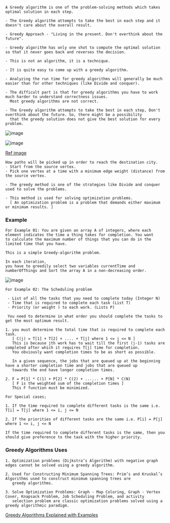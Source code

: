 ```
A Greedy algorithm is one of the problem-solving methods which takes optimal solution in each step.

- The Greedy algorithm attempts to take the best in each step and it doesn't care about the overall result.

- Greedy Approach - "Living in the present. Don't overthink about the future".

- Greedy algorithm has only one shot to compute the optimal solution so that it never goes back and reverses the decision.

- This is not an algorithm, it is a technique.
```
```
- It is quite easy to come up with a greedy algorithm.

- Analyzing the run time for greedy algorithms will generally be much easier than for other techniques (like Divide and conquer).

- The difficult part is that for greedy algorithms you have to work much harder to understand correctness issues.
  Most greedy algorithms are not correct.
  
- The Greedy algorithm attempts to take the best in each step, Don't overthink about the future. So, there might be a possibility 
  that the greedy solution does not give the best solution for every problem.  
```
![image](https://user-images.githubusercontent.com/59710234/173249810-35c27bc9-7844-4a3a-abb9-820471204c36.png)

![image](https://user-images.githubusercontent.com/59710234/173228187-8a71a544-4787-4c38-95ac-6d79fee2bf16.png)

[Ref image](https://www.simplilearn.com/ice9/free_resources_article_thumb/Source_to_Destination_Greedy_Algorithm_Solution.gif)

```
How paths will be picked up in order to reach the destination city.
- Start from the source vertex.
- Pick one vertex at a time with a minimum edge weight (distance) from the source vertex.
```
```
- The greedy method is one of the strategies like Divide and conquer used to solve the problems. 

- This method is used for solving optimization problems.
  [ An optimization problem is a problem that demands either maximum or minimum results. ]
```
### Example
```
For Example 01: You are given an array A of integers, where each element indicates the time a thing takes for completion. You want 
to calculate the maximum number of things that you can do in the limited time that you have.

This is a simple Greedy-algorithm problem.

In each iteration,
you have to greedily select two variables currentTime and numberOfThings and Sort the array A in a non-decreasing order.
```
![image](https://user-images.githubusercontent.com/59710234/173217224-46b01651-835b-4f74-b7f6-9fe8ac286ebf.png)

```
For Example 02: The Scheduling problem

 - List of all the tasks that you need to complete today (Integer N)
 - Time that is required to complete each task (List T)
 - Priority (or weight ) to each work. (Lists P)
 
 You need to determine in what order you should complete the tasks to get the most optimum result.
```
```
1. you must determine the total time that is required to complete each task.
   [ C(j) = T[1] + T[2] + .... + T[j] where 1 <= j <= N ] 
   This is because jth work has to wait till the first (j-1) tasks are completed after which it requires T[j] time for completion.
   You obviously want completion times to be as short as possible.
   
   In a given sequence, the jobs that are queued up at the beginning have a shorter completion time and jobs that are queued up 
   towards the end have longer completion times.
   
2. F = P[1] * C(1) + P[2] * C(2) + ...... + P[N] * C(N)
   [ F is the weighted sum of the completion times ]
   This F function must be minimized.
```
```
For Special cases;

1. If the time required to complete different tasks is the same i.e. T[i] = T[j] where 1 <= i, j <= N

2. If the priorities of different tasks are the same i.e. P[i] = P[j] where 1 <= i, j <= N

If the time required to complete different tasks is the same, then you should give preference to the task with the higher priority.
```
### Greedy Algorithms Uses
```
1. Optimization problems (Dijkstra’s Algorithm) with negative graph edges cannot be solved using a greedy algorithm.

2. Used for Constructing Minimum Spanning Trees: Prim’s and Kruskal’s Algorithms used to construct minimum spanning trees are 
   greedy algorithms.

3. Solve Optimization Problems: Graph - Map Coloring, Graph - Vertex Cover, Knapsack Problem, Job Scheduling Problem, and activity 
   selection problem are classic optimization problems solved using a greedy algorithmic paradigm.
```

[Greedy Algorithms Explained with Examples](https://www.freecodecamp.org/news/what-is-a-greedy-algorithm/)

